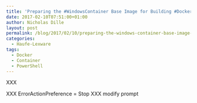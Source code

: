 ```yaml
---
title: 'Preparing the #WindowsContainer Base Image for Building #Docker Images'
date: 2017-02-10T07:51:00+01:00
author: Nicholas Dille
layout: post
permalink: /blog/2017/02/10/preparing-the-windows-container-base-image-for-building-docker-images/
categories:
  - Haufe-Lexware
tags:
  - Docker
  - Container
  - PowerShell
---
```

XXX<!--more-->

XXX ErrorActionPreference = Stop
XXX modify prompt